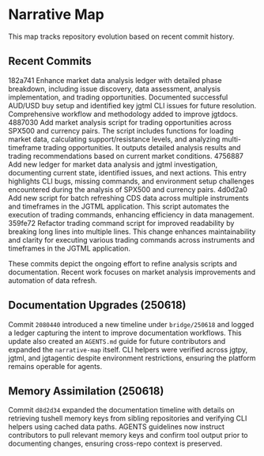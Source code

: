 # Narrative Map

This map tracks repository evolution based on recent commit history.

## Recent Commits

182a741 Enhance market data analysis ledger with detailed phase breakdown, including issue discovery, data assessment, analysis implementation, and trading opportunities. Documented successful AUD/USD buy setup and identified key jgtml CLI issues for future resolution. Comprehensive workflow and methodology added to improve jgtdocs.
4887030 Add market analysis script for trading opportunities across SPX500 and currency pairs. The script includes functions for loading market data, calculating support/resistance levels, and analyzing multi-timeframe trading opportunities. It outputs detailed analysis results and trading recommendations based on current market conditions.
4756887 Add new ledger for market data analysis and jgtml investigation, documenting current state, identified issues, and next actions. This entry highlights CLI bugs, missing commands, and environment setup challenges encountered during the analysis of SPX500 and currency pairs.
4d0d2a0 Add new script for batch refreshing CDS data across multiple instruments and timeframes in the JGTML application. This script automates the execution of trading commands, enhancing efficiency in data management.
359fe72 Refactor trading command script for improved readability by breaking long lines into multiple lines. This change enhances maintainability and clarity for executing various trading commands across instruments and timeframes in the JGTML application.

These commits depict the ongoing effort to refine analysis scripts and documentation. Recent work focuses on market analysis improvements and automation of data refresh.

## Documentation Upgrades (250618)
Commit `2080440` introduced a new timeline under `bridge/250618` and logged a
ledger capturing the intent to improve documentation workflows. This update also
created an `AGENTS.md` guide for future contributors and expanded the
`narrative-map` itself. CLI helpers were verified across jgtpy, jgtml, and
jgtagentic despite environment restrictions, ensuring the platform remains
operable for agents.

## Memory Assimilation (250618)
Commit `d8d2d34` expanded the documentation timeline with details on
retrieving tushell memory keys from sibling repositories and verifying
CLI helpers using cached data paths. AGENTS guidelines now instruct
contributors to pull relevant memory keys and confirm tool output prior
to documenting changes, ensuring cross-repo context is preserved.
